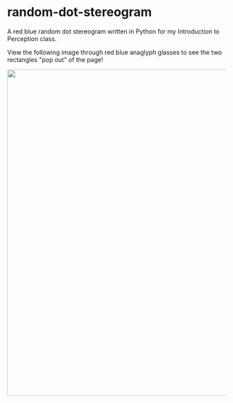 # random-dot-stereogram
A red blue random dot stereogram written in Python for my Introduction to Perception class. 

View the following image through red blue anaglyph glasses to see the two rectangles "pop out" of the page!

<img src="http://i.imgur.com/y3qScBz.jpg" width="750">
